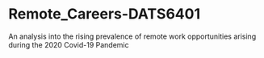 # Remote_Careers-DATS6401
An analysis into the rising prevalence of remote work opportunities arising during the 2020 Covid-19 Pandemic
